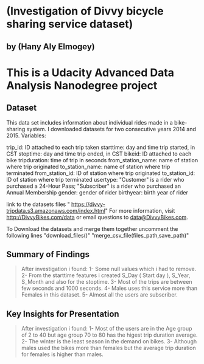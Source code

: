 # (Investigation of Divvy bicycle sharing service dataset)
## by (Hany Aly Elmogey)


# This is a Udacity Advanced Data Analysis Nanodegree project

## Dataset

This data set includes information about individual rides made in a bike-sharing system. I downloaded datasets for two consecutive years 2014 and 2015. Variables:

trip_id: ID attached to each trip taken
starttime: day and time trip started, in CST
stoptime: day and time trip ended, in CST
bikeid: ID attached to each bike
tripduration: time of trip in seconds
from_station_name: name of station where trip originated
to_station_name: name of station where trip terminated
from_station_id: ID of station where trip originated
to_station_id: ID of station where trip terminated
usertype: "Customer" is a rider who purchased a 24-Hour Pass; "Subscriber" is a rider who purchased an Annual Membership
gender: gender of rider
birthyear: birth year of rider

link to the datasets files " https://divvy-tripdata.s3.amazonaws.com/index.html" For more information, visit http://DivvyBikes.com/data or email questions to data@DivvyBikes.com.

To Download the datasets and merge them together uncomment the following lines
"download_files()"
"merge_csv_file(files_path,save_path)"

## Summary of Findings

> After investigation i found:
1- Some null values which i had to remove.
2- From the starttime features i created S_Day ( Start day ), S_Year, S_Month and also for the stoptime.
3- Most of the trips are between few seconds and 1000 seconds.
4- Males uses this service more than Females in this dataset.
5- Almost all the users are subscriber.



## Key Insights for Presentation

> After investigation i found:
1- Most of the users are in the Age group of 2 to 40 but age group 70 to 80 has the higest trip duration average.
2- The winter is the least season in the demand on bikes.
3- Although males used the bikes more than females but the average trip duration for females is higher than males.


